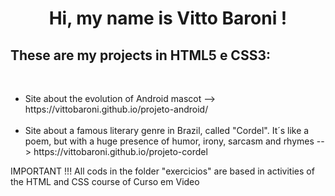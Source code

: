 <div align="center">
     <h1>  Hi, my name is Vitto Baroni ! </h1>
</div>
<h2>These are my projects in HTML5 e CSS3: </h2><br>

<ul>
    <li> Site about the evolution of Android mascot --> https://vittobaroni.github.io/projeto-android/ <br>
     </li> <br>
     <li> Site about a famous literary genre in Brazil, called "Cordel". It´s like a poem, but with a huge presence of humor, irony, sarcasm and rhymes --> https://vittobaroni.github.io/projeto-cordel
</ul>
<p> IMPORTANT !!! All cods in the folder "exercicios" are based in activities of the HTML and CSS course of Curso em Video
